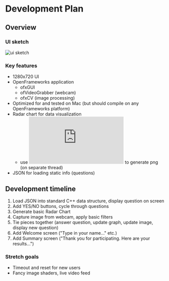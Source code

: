 # Development Plan

## Overview

### UI sketch
![ui sketch](https://i.ibb.co/342HCYM/ac-I6-J6p-LRBur-LWxm0-Lr-R7g-thumb-1533.jpg)

### Key features
- 1280x720 UI
- OpenFrameworks application
  - ofxGUI
  - ofVideoGrabber (webcam)
  - ofxCV (image processing)
- Optimized for and tested on Mac (but should compile on any OpenFrameworks platform)
- Radar chart for data visualization
  - use ![Chart Director](https://www.advsofteng.com/doc/cdcpp.htm) to generate png (on separate thread)
- JSON for loading static info (questions)

## Development timeline
1. Load JSON into standard C++ data structure, display question on screen
2. Add YES/NO buttons, cycle through questions
3. Generate basic Radar Chart
4. Capture image from webcam, apply basic filters
5. Tie pieces together (answer question, update graph, update image, display new question)
6. Add Welcome screen ("Type in your name..." etc.)
7. Add Summary screen ("Thank you for participating. Here are your results...")

### Stretch goals
- Timeout and reset for new users
- Fancy image shaders, live video feed
